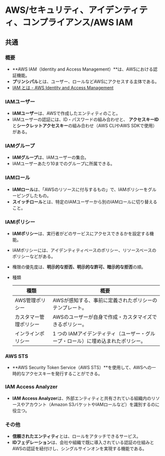 # AWS/セキュリティ、アイデンティティ、コンプライアンス/AWS IAM

## 共通

### 概要

- **AWS IAM（Identity and Access Management）**は、AWSにおける認証機能。
- **プリンシパル**とは、ユーザー、ロールなどAWSにアクセスする主体である。
- [IAM とは - AWS Identity and Access Management](https://docs.aws.amazon.com/ja_jp/IAM/latest/UserGuide/introduction.html)

### IAMユーザー

- **IAMユーザー**は、AWSで作成したエンティティのこと。
- IAMユーザーの認証には、ID・パスワードの組み合わせと、
  **アクセスキーID**と**シークレットアクセスキー**の組み合わせ（AWS CLIやAWS SDKで使用）がある。

### IAMグループ

- **IAMグループ**は、IAMユーザーの集合。
- IAMユーザーあたり10までのグループに所属できる。

### IAMロール

- **IAMロール**は、「AWSのリソースに付与するもの」で、IAMポリシーをグルーピングしたもの。
- **スイッチロール**とは、特定のIAMユーザーから別のIAMロールに切り替えること。

### IAMポリシー

- **IAMポリシー**は、実行者がどのサービスにアクセスできるかを設定する機能。
- IAMポリシーには、アイデンティティベースのポリシー、リソースベースのポリシーなどがある。
- 権限の優先度は、**明示的な拒否、明示的な許可、暗示的な拒否**の順。
- 種類

    | 種類                   | 概要                                                         |
    | ---------------------- | ------------------------------------------------------------ |
    | AWS管理ポリシー        | AWSが感知する、事前に定義されたポリシーのテンプレート。      |
    | カスタマー管理ポリシー | AWSのユーザーが自身で作成・カスタマイズできるポリシー。      |
    | インラインポリシー     | 1 つの IAMアイデンティティ（ユーザー・グループ・ロール）に埋め込まれたポリシー。 |

### AWS STS

- **AWS Security Token Service（AWS STS）**を使用して、AWSへの一時的なアクセスキーを発行することができる。

### IAM Access Analyzer

- **IAM Access Analyzer**は、外部エンティティと共有されている組織内のリソースやアカウント（Amazon S3バケットやIAMロールなど）を識別するのに役立つ。

### その他

- **信頼されたエンティティ**とは、ロールをアタッチできるサービス。
- **IDフェデレーション**は、会社や組織で既に導入されている認証の仕組みとAWSの認証を紐付けし、シングルサインオンを実現する機能である。
